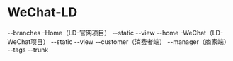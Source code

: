 # WeChat-LD

--branches
    -Home（LD-官网项目）
        --static
        --view
            --home
    -WeChat（LD-WeChat项目）
        --static
        --view
            --customer（消费者端）
            --manager（商家端）
--tags
--trunk